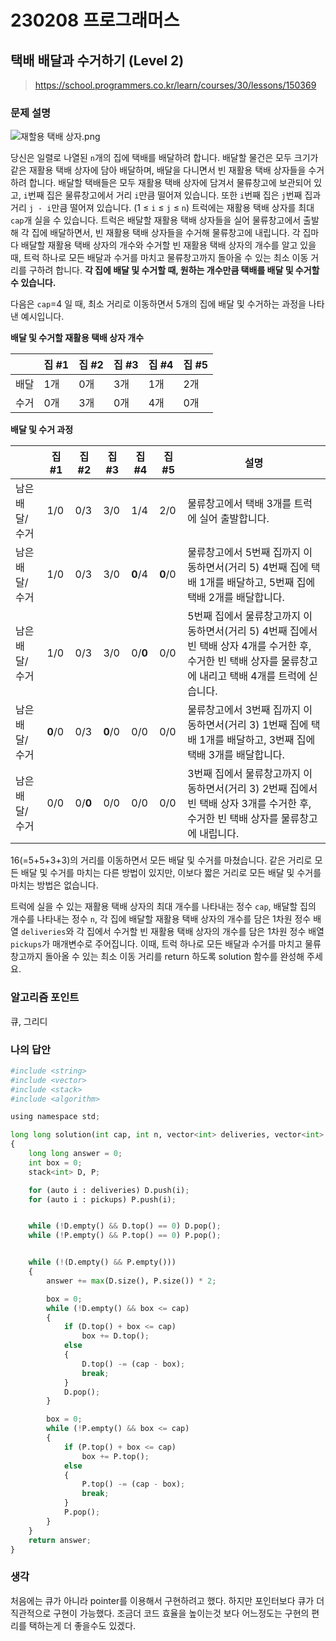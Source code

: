 # 230208 프로그래머스

## 택배 배달과 수거하기 (Level 2)

> https://school.programmers.co.kr/learn/courses/30/lessons/150369

### 문제 설명

![재할용 택배 상자.png](https://grepp-programmers.s3.ap-northeast-2.amazonaws.com/files/production/7ce63a07-3abd-40a1-87cc-c1f664393aa0/%E1%84%8C%E1%85%A2%E1%84%92%E1%85%A1%E1%86%AF%E1%84%8B%E1%85%AD%E1%86%BC%20%E1%84%90%E1%85%A2%E1%86%A8%E1%84%87%E1%85%A2%20%E1%84%89%E1%85%A1%E1%86%BC%E1%84%8C%E1%85%A1.png)

당신은 일렬로 나열된 `n`개의 집에 택배를 배달하려 합니다. 배달할 물건은 모두 크기가 같은 재활용 택배 상자에 담아 배달하며, 배달을 다니면서 빈 재활용 택배 상자들을 수거하려 합니다.
배달할 택배들은 모두 재활용 택배 상자에 담겨서 물류창고에 보관되어 있고, `i`번째 집은 물류창고에서 거리 `i`만큼 떨어져 있습니다. 또한 `i`번째 집은 `j`번째 집과 거리 `j - i`만큼 떨어져 있습니다. (1 ≤ `i` ≤ `j` ≤ `n`)
트럭에는 재활용 택배 상자를 최대 `cap`개 실을 수 있습니다. 트럭은 배달할 재활용 택배 상자들을 실어 물류창고에서 출발해 각 집에 배달하면서, 빈 재활용 택배 상자들을 수거해 물류창고에 내립니다. 각 집마다 배달할 재활용 택배 상자의 개수와 수거할 빈 재활용 택배 상자의 개수를 알고 있을 때, 트럭 하나로 모든 배달과 수거를 마치고 물류창고까지 돌아올 수 있는 최소 이동 거리를 구하려 합니다. **각 집에 배달 및 수거할 때, 원하는 개수만큼 택배를 배달 및 수거할 수 있습니다.**

다음은 `cap`=4 일 때, 최소 거리로 이동하면서 5개의 집에 배달 및 수거하는 과정을 나타낸 예시입니다.

**배달 및 수거할 재활용 택배 상자 개수**

|      | 집 #1 | 집 #2 | 집 #3 | 집 #4 | 집 #5 |
| ---- | ----- | ----- | ----- | ----- | ----- |
| 배달 | 1개   | 0개   | 3개   | 1개   | 2개   |
| 수거 | 0개   | 3개   | 0개   | 4개   | 0개   |

**배달 및 수거 과정**

|                | 집 #1   | 집 #2   | 집 #3   | 집 #4   | 집 #5   | 설명                                                         |
| -------------- | ------- | ------- | ------- | ------- | ------- | ------------------------------------------------------------ |
| 남은 배달/수거 | 1/0     | 0/3     | 3/0     | 1/4     | 2/0     | 물류창고에서 택배 3개를 트럭에 실어 출발합니다.              |
| 남은 배달/수거 | 1/0     | 0/3     | 3/0     | **0**/4 | **0**/0 | 물류창고에서 5번째 집까지 이동하면서(거리 5) 4번째 집에 택배 1개를 배달하고, 5번째 집에 택배 2개를 배달합니다. |
| 남은 배달/수거 | 1/0     | 0/3     | 3/0     | 0/**0** | 0/0     | 5번째 집에서 물류창고까지 이동하면서(거리 5) 4번째 집에서 빈 택배 상자 4개를 수거한 후, 수거한 빈 택배 상자를 물류창고에 내리고 택배 4개를 트럭에 싣습니다. |
| 남은 배달/수거 | **0**/0 | 0/3     | **0**/0 | 0/0     | 0/0     | 물류창고에서 3번째 집까지 이동하면서(거리 3) 1번째 집에 택배 1개를 배달하고, 3번째 집에 택배 3개를 배달합니다. |
| 남은 배달/수거 | 0/0     | 0/**0** | 0/0     | 0/0     | 0/0     | 3번째 집에서 물류창고까지 이동하면서(거리 3) 2번째 집에서 빈 택배 상자 3개를 수거한 후, 수거한 빈 택배 상자를 물류창고에 내립니다. |

16(=5+5+3+3)의 거리를 이동하면서 모든 배달 및 수거를 마쳤습니다. 같은 거리로 모든 배달 및 수거를 마치는 다른 방법이 있지만, 이보다 짧은 거리로 모든 배달 및 수거를 마치는 방법은 없습니다.

트럭에 실을 수 있는 재활용 택배 상자의 최대 개수를 나타내는 정수 `cap`, 배달할 집의 개수를 나타내는 정수 `n`, 각 집에 배달할 재활용 택배 상자의 개수를 담은 1차원 정수 배열 `deliveries`와 각 집에서 수거할 빈 재활용 택배 상자의 개수를 담은 1차원 정수 배열 `pickups`가 매개변수로 주어집니다. 이때, 트럭 하나로 모든 배달과 수거를 마치고 물류창고까지 돌아올 수 있는 최소 이동 거리를 return 하도록 solution 함수를 완성해 주세요.

### 알고리즘 포인트

큐, 그리디

### 나의 답안

```python
#include <string>
#include <vector>
#include <stack>
#include <algorithm>

using namespace std;

long long solution(int cap, int n, vector<int> deliveries, vector<int> pickups)
{
	long long answer = 0;
	int box = 0;     
	stack<int> D, P; 

	for (auto i : deliveries) D.push(i);
	for (auto i : pickups) P.push(i);


	while (!D.empty() && D.top() == 0) D.pop();
	while (!P.empty() && P.top() == 0) P.pop();


	while (!(D.empty() && P.empty()))
	{
		answer += max(D.size(), P.size()) * 2;

		box = 0;
		while (!D.empty() && box <= cap)
		{
			if (D.top() + box <= cap)
				box += D.top();
			else
			{
				D.top() -= (cap - box);
				break;
			}
			D.pop();
		}

		box = 0;
		while (!P.empty() && box <= cap)
		{
			if (P.top() + box <= cap) 
				box += P.top();
			else
			{
				P.top() -= (cap - box); 
				break;
			}
			P.pop();
		}
	}
	return answer;
}
```

### 생각

처음에는 큐가 아니라 pointer를 이용해서 구현하려고 했다. 하지만 포인터보다 큐가 더 직관적으로 구현이 가능했다. 조금더 코드 효율을 높이는것 보다 어느정도는 구현의 편리를 택하는게 더 좋을수도 있겠다.

